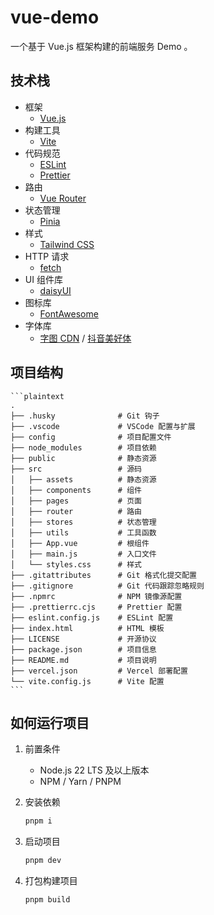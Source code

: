 # vue-demo

一个基于 Vue.js 框架构建的前端服务 Demo 。

## 技术栈

- 框架
    - [Vue.js](https://vuejs.org/)
- 构建工具
    - [Vite](https://vitejs.dev/)
- 代码规范
    - [ESLint](https://eslint.org/)
    - [Prettier](https://prettier.io/)
- 路由
    - [Vue Router](https://router.vuejs.org/)
- 状态管理
    - [Pinia](https://pinia.vuejs.org/)
- 样式
    - [Tailwind CSS](https://tailwindcss.com/)
- HTTP 请求
    - [fetch](https://developer.mozilla.org/zh-CN/docs/Web/API/Fetch_API)
- UI 组件库
    - [daisyUI](https://daisyui.com/)
- 图标库
    - [FontAwesome](https://fontawesome.com/)
- 字体库
    - [字图 CDN](https://chinese-font.netlify.app/zh-cn/cdn) / [抖音美好体](https://chinese-font.netlify.app/zh-cn/fonts/dymh/DouyinSansBold)

## 项目结构

    ```plaintext
    .
    ├── .husky              # Git 钩子
    ├── .vscode             # VSCode 配置与扩展
    ├── config              # 项目配置文件
    ├── node_modules        # 项目依赖
    ├── public              # 静态资源
    ├── src                 # 源码
    │   ├── assets          # 静态资源
    │   ├── components      # 组件
    │   ├── pages           # 页面
    │   ├── router          # 路由
    │   ├── stores          # 状态管理
    │   ├── utils           # 工具函数
    │   ├── App.vue         # 根组件
    │   ├── main.js         # 入口文件
    │   └── styles.css      # 样式
    ├── .gitattributes      # Git 格式化提交配置
    ├── .gitignore          # Git 代码跟踪忽略规则
    ├── .npmrc              # NPM 镜像源配置
    ├── .prettierrc.cjs     # Prettier 配置
    ├── eslint.config.js    # ESLint 配置
    ├── index.html          # HTML 模板
    ├── LICENSE             # 开源协议
    ├── package.json        # 项目信息
    ├── README.md           # 项目说明
    ├── vercel.json         # Vercel 部署配置
    └── vite.config.js      # Vite 配置
    ```

## 如何运行项目

1. 前置条件

    - Node.js 22 LTS 及以上版本
    - NPM / Yarn / PNPM

2. 安装依赖

    ```bash
    pnpm i
    ```

3. 启动项目

    ```bash
    pnpm dev
    ```

4. 打包构建项目

    ```bash
    pnpm build
    ```
